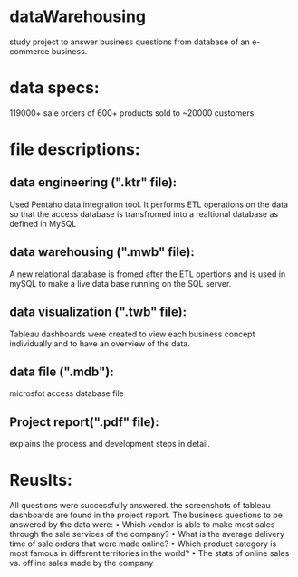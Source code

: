 # dataWarehousing
study project to answer business questions from database of an e-commerce business.

# data specs: 
119000+ sale orders of 600+ products sold to ~20000 customers

# file descriptions: 
## data engineering (".ktr" file): 
Used Pentaho data integration tool. It performs ETL operations on the data so that the access database is transfromed into a realtional database as defined in MySQL
## data warehousing (".mwb" file): 
A new relational database is fromed after the ETL opertions and is used in mySQL to make a live data base running on the SQL server.
## data visualization (".twb" file): 
Tableau dashboards were created to view each business concept individually and to have an overview of the data.
## data file (".mdb"): 
microsfot access database file 
## Project report(".pdf" file): 
explains the process and development steps in detail.

# Reuslts:
   All questions were successfully answered. the screenshots of tableau dashboards are found in the project report. The business questions to be answered by the data were:
 •	Which vendor is able to make most sales through the sale services of the company?
•	What is the average delivery time of sale orders that were made online?
•	Which product category is most famous in different territories in the world?
•	The stats of online sales vs. offline sales made by the company

